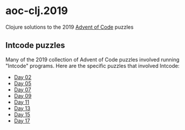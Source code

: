 # aoc-clj.2019

Clojure solutions to the 2019 [Advent of Code](https://adventofcode.org) puzzles

## Intcode puzzles

Many of the 2019 collection of Advent of Code puzzles involved running
"Intcode" programs. Here are the specific puzzles that involved Intcode:

* [Day 02](day02.clj)
* [Day 05](day03.clj)
* [Day 07](day07.clj)
* [Day 09](day09.clj)
* [Day 11](day11.clj)
* [Day 13](day13.clj)
* [Day 15](day15.clj)
* [Day 17](day17.clj)